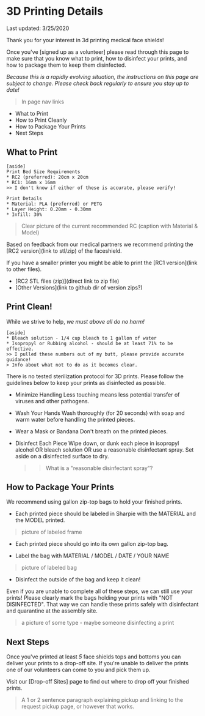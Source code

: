 # 3D Printing Details

Last updated: 3/25/2020

Thank you for your interest in 3d printing medical face shields!

Once you've [signed up as a volunteer] please read through this page to make sure that you know what to print, how to disinfect your prints, and how to package them to keep them disinfected.

<em>Because this is a rapidly evolving situation, the instructions on this page are subject to change. Please check back regularly to ensure you stay up to date!</em>


  > In page nav links
  * What to Print
  * How to Print Cleanly
  * How to Package Your Prints
  * Next Steps


## What to Print

    [aside]
    Print Bed Size Requirements
    * RC2 (preferred): 20cm x 20cm
    * RC1: 16mm x 16mm
    >> I don't know if either of these is accurate, please verify!

    Print Details
    * Material: PLA (preferred) or PETG
    * Layer Height: 0.20mm - 0.30mm
    * Infill: 30%

> Clear picture of the current recommended RC (caption with Material & Model)

Based on feedback from our medical partners we recommend printing the [RC2 version](link to stl/zip) of the faceshield.

If you have a smaller printer you might be able to print the [RC1 version](link to other files).

* [RC2 STL files (zip)](direct link to zip file)
* [Other Versions](link to github dir of version zips?)


## Print Clean!

While we strive to help, *we must above all do no harm!*

    [aside]
    * Bleach solution - 1/4 cup bleach to 1 gallon of water
    * Isopropyl or Rubbing alcohol - should be at least 71% to be effective.
    >> I pulled these numbers out of my butt, please provide accurate guidance!
    > Info about what not to do as it becomes clear.

There is no tested sterilization protocol for 3D prints. Please follow the guidelines below to keep your prints as disinfected as possible.

* Minimize Handling
  Less touching means less potential transfer of viruses and other pathogens.
  
* Wash Your Hands
  Wash thoroughly (for 20 seconds) with soap and warm water before handling the printed pieces.

* Wear a Mask or Bandana
  Don't breath on the printed pieces.

* Disinfect Each Piece
  Wipe down, or dunk each piece in isopropyl alcohol OR bleach solution OR use a reasonable disinfectant spray. Set aside on a disinfected surface to dry.
  >> What is a "reasonable disinfectant spray"?


## How to Package Your Prints

We recommend using gallon zip-top bags to hold your finished prints.

* Each printed piece should be labeled in Sharpie with the MATERIAL and the MODEL printed.

> picture of labeled frame

* Each printed piece should go into its own gallon zip-top bag.

* Label the bag with MATERIAL / MODEL / DATE / YOUR NAME

> picture of labeled bag

* Disinfect the outside of the bag and keep it clean!

Even if you are unable to complete all of these steps, we can still use your prints! Please clearly mark the bags holding your prints with "NOT DISINFECTED". That way we can handle these prints safely with disinfectant and quarantine at the assembly site.

> a picture of some type - maybe someone disinfecting a print

## Next Steps

Once you've printed at least *5* face shields tops and bottoms you can deliver your prints to a drop-off site. If you're unable to deliver the prints one of our volunteers can come to you and pick them up.

Visit our [Drop-off Sites] page to find out where to drop off your finished prints.

> A 1 or 2 sentence paragraph explaining pickup and linking to the request pickup page, or however that works.


